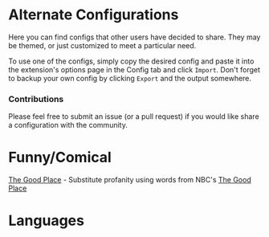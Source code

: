 # Alternate Configurations
Here you can find configs that other users have decided to share. They may be themed, or just customized to meet a particular need.

To use one of the configs, simply copy the desired config and paste it into the extension's options page in the Config tab and click `Import`. Don't forget to backup your own config by clicking `Export` and the output somewhere.

### Contributions
Please feel free to submit an issue (or a pull request) if you would like share a configuration with the community.

# Funny/Comical
[The Good Place](the-good-place.json) - Substitute profanity using words from NBC's [The Good Place](https://www.nbc.com/the-good-place)

# Languages
